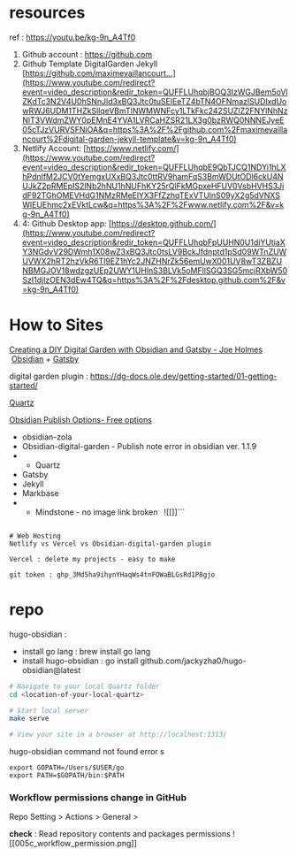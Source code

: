 
# resources 
ref : https://youtu.be/kg-9n_A4Tf0
1.  Github account : https://github.com 
2. Github Template DigitalGarden Jekyll [https://github.com/maximevaillancourt...](https://www.youtube.com/redirect?event=video_description&redir_token=QUFFLUhqbjBOQ3IzWGJBem5oVlZKdTc3N2V4U0hSNnJld3xBQ3Jtc0tuSElEeTZ4bTN4OFNmazlSUDlxdUowRWJ6UDM1THZkSllqeVBmTlNWMWNFcy1LTkFkc242SUZlZ2FNYlNhNzNlT3VWdmZWY0pEMnE4YVA1LVRCaHZSR21LX3g0bzRWQ0NNNEJyeE05cTJzVURVSFNiOA&q=https%3A%2F%2Fgithub.com%2Fmaximevaillancourt%2Fdigital-garden-jekyll-template&v=kg-9n_A4Tf0)
3. Netlify Account: [https://www.netlify.com/](https://www.youtube.com/redirect?event=video_description&redir_token=QUFFLUhqbE9QbTJCQ1NDYi1hLXhPdnlfM2JCV0tYemgxUXxBQ3Jtc0ttRV9hamFqS3BmWDUtODl6ckU4NUJkZ2pRMEpIS2lNb2hNU1hNUFhKY25rQlFkMGpxeHFUV0VsbHVHS3JidF92TGhOMEVHdG1NMzRMeElYX3FfZzhqTExVTUlnS09yX2g5dVNXSWlEUEhmc2xEVktLcw&q=https%3A%2F%2Fwww.netlify.com%2F&v=kg-9n_A4Tf0) 
4. 4: Github Desktop app: [https://desktop.github.com/](https://www.youtube.com/redirect?event=video_description&redir_token=QUFFLUhqbFpUUHN0U1diYUtiaXY3NGdvV29DWmh1X08wZ3xBQ3Jtc0tsLV9BckJfdnptd1pSd09WTnZUWUVWX2hRT2hzVkR6Tl9EZ1hYc2JNZHNrZk56emUwX001UV8wT3ZBZUNBMGJOV18wdzgzUEp2UWY1UHlnS3BLVk5oMFllSGQ3SG5mcjRXbW50SzI1djlzOEN3dEw4TQ&q=https%3A%2F%2Fdesktop.github.com%2F&v=kg-9n_A4Tf0)


# How to Sites 

 [Creating a DIY Digital Garden with Obsidian and Gatsby - Joe Holmes ](https://dev.to/joeholmes/creating-a-diy-digital-garden-with-obsidian-and-gatsby-378e)
  [Obsidian](https://obsidian.md/) + [Gatsby](https://gatsbyjs.com/)

digital garden plugin : https://dg-docs.ole.dev/getting-started/01-getting-started/


[Quartz](https://github.com/jackyzha0/quartz)

[Obsidian Publish Options- Free options ](https://flowershow.app/notes/obsidian-publishing-options)
- obsidian-zola 
- Obsidian-digital-garden - Publish note error in obsidian ver. 1.1.9
- + Quartz 
- Gatsby 
- Jekyll
- Markbase
- - Mindstone  - no image link broken ```
```![[]]```
``` yet. 

# Web Hosting
Netlify vs Vercel vs Obsidian-digital-garden plugin

Vercel : delete my projects - easy to make 

git token : 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 

```


# repo 
hugo-obsidian : 
- install go lang : brew install go lang 
- install hugo-obsidian : go install github.com/jackyzha0/hugo-obsidian@latest

```bash
# Navigate to your local Quartz folder
cd <location-of-your-local-quartz>

# Start local server
make serve

# View your site in a browser at http://localhost:1313/
```

hugo-obsidian command not found error s
```shell
export GOPATH=/Users/$USER/go
export PATH=$GOPATH/bin:$PATH
```


### Workflow permissions change in GitHub 

Repo Setting > Actions > General > 

**check**  :  Read repository contents and packages permissions
![[005c_workflow_permission.png]]
